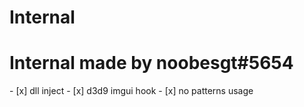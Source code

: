 # Internal
<h1>Internal made by noobesgt#5654</h1>
 - [x] dll inject
 - [x] d3d9 imgui hook
 - [x] no patterns usage
